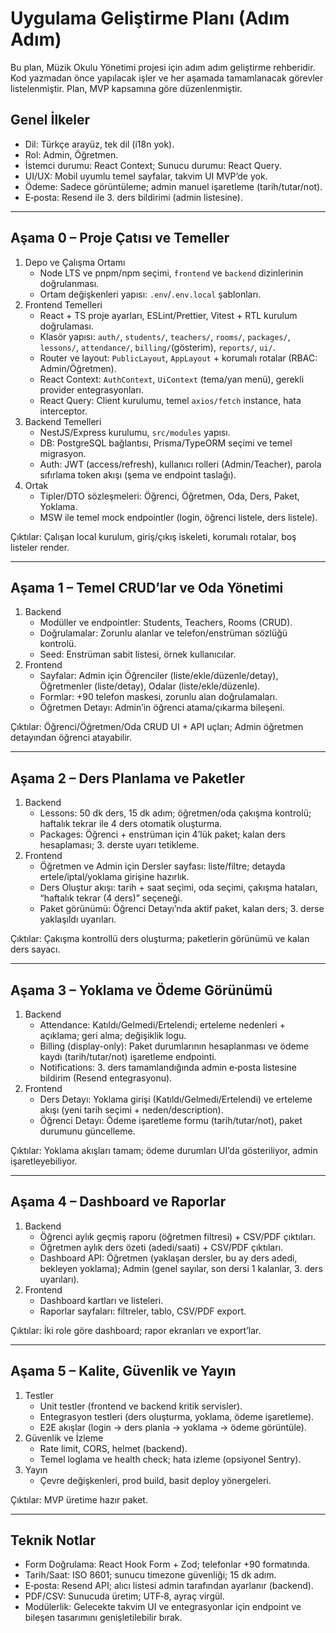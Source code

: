 # Uygulama Geliştirme Planı (Adım Adım)

Bu plan, Müzik Okulu Yönetimi projesi için adım adım geliştirme rehberidir. Kod yazmadan önce yapılacak işler ve her aşamada tamamlanacak görevler listelenmiştir. Plan, MVP kapsamına göre düzenlenmiştir.

## Genel İlkeler

- Dil: Türkçe arayüz, tek dil (i18n yok).
- Rol: Admin, Öğretmen.
- İstemci durumu: React Context; Sunucu durumu: React Query.
- UI/UX: Mobil uyumlu temel sayfalar, takvim UI MVP’de yok.
- Ödeme: Sadece görüntüleme; admin manuel işaretleme (tarih/tutar/not).
- E‑posta: Resend ile 3. ders bildirimi (admin listesine).

---

## Aşama 0 – Proje Çatısı ve Temeller

1. Depo ve Çalışma Ortamı
   - Node LTS ve pnpm/npm seçimi, `frontend` ve `backend` dizinlerinin doğrulanması.
   - Ortam değişkenleri yapısı: `.env`/`.env.local` şablonları.
2. Frontend Temelleri
   - React + TS proje ayarları, ESLint/Prettier, Vitest + RTL kurulum doğrulaması.
   - Klasör yapısı: `auth/`, `students/`, `teachers/`, `rooms/`, `packages/`, `lessons/`, `attendance/`, `billing/`(gösterim), `reports/`, `ui/`.
   - Router ve layout: `PublicLayout`, `AppLayout` + korumalı rotalar (RBAC: Admin/Öğretmen).
   - React Context: `AuthContext`, `UiContext` (tema/yan menü), gerekli provider entegrasyonları.
   - React Query: Client kurulumu, temel `axios/fetch` instance, hata interceptor.
3. Backend Temelleri
   - NestJS/Express kurulumu, `src/modules` yapısı.
   - DB: PostgreSQL bağlantısı, Prisma/TypeORM seçimi ve temel migrasyon.
   - Auth: JWT (access/refresh), kullanıcı rolleri (Admin/Teacher), parola sıfırlama token akışı (şema ve endpoint taslağı).
4. Ortak
   - Tipler/DTO sözleşmeleri: Öğrenci, Öğretmen, Oda, Ders, Paket, Yoklama.
   - MSW ile temel mock endpointler (login, öğrenci listele, ders listele).

Çıktılar: Çalışan local kurulum, giriş/çıkış iskeleti, korumalı rotalar, boş listeler render.

---

## Aşama 1 – Temel CRUD’lar ve Oda Yönetimi

1. Backend
   - Modüller ve endpointler: Students, Teachers, Rooms (CRUD).
   - Doğrulamalar: Zorunlu alanlar ve telefon/enstrüman sözlüğü kontrolü.
   - Seed: Enstrüman sabit listesi, örnek kullanıcılar.
2. Frontend
   - Sayfalar: Admin için Öğrenciler (liste/ekle/düzenle/detay), Öğretmenler (liste/detay), Odalar (liste/ekle/düzenle).
   - Formlar: +90 telefon maskesi, zorunlu alan doğrulamaları.
   - Öğretmen Detayı: Admin’in öğrenci atama/çıkarma bileşeni.

Çıktılar: Öğrenci/Öğretmen/Oda CRUD UI + API uçları; Admin öğretmen detayından öğrenci atayabilir.

---

## Aşama 2 – Ders Planlama ve Paketler

1. Backend
   - Lessons: 50 dk ders, 15 dk adım; öğretmen/oda çakışma kontrolü; haftalık tekrar ile 4 ders otomatik oluşturma.
   - Packages: Öğrenci + enstrüman için 4’lük paket; kalan ders hesaplaması; 3. derste uyarı tetikleme.
2. Frontend
   - Öğretmen ve Admin için Dersler sayfası: liste/filtre; detayda ertele/iptal/yoklama girişine hazırlık.
   - Ders Oluştur akışı: tarih + saat seçimi, oda seçimi, çakışma hataları, “haftalık tekrar (4 ders)” seçeneği.
   - Paket görünümü: Öğrenci Detayı’nda aktif paket, kalan ders; 3. derse yaklaşıldı uyarıları.

Çıktılar: Çakışma kontrollü ders oluşturma; paketlerin görünümü ve kalan ders sayacı.

---

## Aşama 3 – Yoklama ve Ödeme Görünümü

1. Backend
   - Attendance: Katıldı/Gelmedi/Ertelendi; erteleme nedenleri + açıklama; geri alma; değişiklik logu.
   - Billing (display-only): Paket durumlarının hesaplanması ve ödeme kaydı (tarih/tutar/not) işaretleme endpointi.
   - Notifications: 3. ders tamamlandığında admin e‑posta listesine bildirim (Resend entegrasyonu).
2. Frontend
   - Ders Detayı: Yoklama girişi (Katıldı/Gelmedi/Ertelendi) ve erteleme akışı (yeni tarih seçimi + neden/description).
   - Öğrenci Detayı: Ödeme işaretleme formu (tarih/tutar/not), paket durumunu güncelleme.

Çıktılar: Yoklama akışları tamam; ödeme durumları UI’da gösteriliyor, admin işaretleyebiliyor.

---

## Aşama 4 – Dashboard ve Raporlar

1. Backend
   - Öğrenci aylık geçmiş raporu (öğretmen filtresi) + CSV/PDF çıktıları.
   - Öğretmen aylık ders özeti (adedi/saati) + CSV/PDF çıktıları.
   - Dashboard API: Öğretmen (yaklaşan dersler, bu ay ders adedi, bekleyen yoklama); Admin (genel sayılar, son dersi 1 kalanlar, 3. ders uyarıları).
2. Frontend
   - Dashboard kartları ve listeleri.
   - Raporlar sayfaları: filtreler, tablo, CSV/PDF export.

Çıktılar: İki role göre dashboard; rapor ekranları ve export’lar.

---

## Aşama 5 – Kalite, Güvenlik ve Yayın

1. Testler
   - Unit testler (frontend ve backend kritik servisler).
   - Entegrasyon testleri (ders oluşturma, yoklama, ödeme işaretleme).
   - E2E akışlar (login → ders planla → yoklama → ödeme görüntüle).
2. Güvenlik ve İzleme
   - Rate limit, CORS, helmet (backend).
   - Temel loglama ve health check; hata izleme (opsiyonel Sentry).
3. Yayın
   - Çevre değişkenleri, prod build, basit deploy yönergeleri.

Çıktılar: MVP üretime hazır paket.

---

## Teknik Notlar

- Form Doğrulama: React Hook Form + Zod; telefonlar +90 formatında.
- Tarih/Saat: ISO 8601; sunucu timezone güvenliği; 15 dk adım.
- E‑posta: Resend API; alıcı listesi admin tarafından ayarlanır (backend).
- PDF/CSV: Sunucuda üretim; UTF‑8, ayraç virgül.
- Modülerlik: Gelecekte takvim UI ve entegrasyonlar için endpoint ve bileşen tasarımını genişletilebilir bırak.
